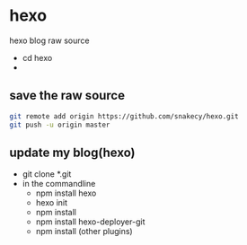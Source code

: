 # hexo
hexo blog raw source

- cd hexo
- 
## save the raw source

``` bash
git remote add origin https://github.com/snakecy/hexo.git
git push -u origin master
```

## update my blog(hexo) 

- git clone *.git
- in the commandline 
  - npm install hexo
  - hexo init
  - npm install
  - npm install hexo-deployer-git
  - npm install (other plugins)


